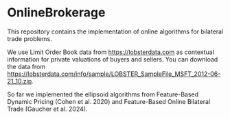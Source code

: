 # OnlineBrokerage
This repository contains the implementation of online algorithms for bilateral trade problems. 

We use Limit Order Book data from https://lobsterdata.com as contextual information for private valuations of buyers and sellers. You can download the data from https://lobsterdata.com/info/sample/LOBSTER_SampleFile_MSFT_2012-06-21_10.zip.

So far we implemented the ellipsoid algorithms from Feature-Based Dynamic Pricing (Cohen et al. 2020) and Feature-Based Online Bilateral Trade (Gaucher et al. 2024).
